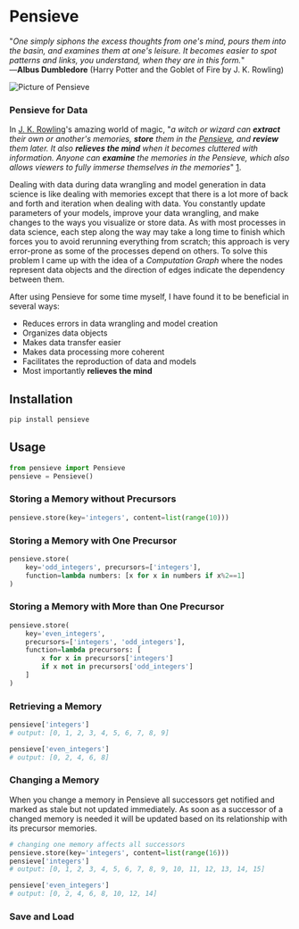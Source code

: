# Pensieve

"*One simply siphons the excess thoughts from one's mind, pours them into the basin, and examines them at one's leisure. It becomes easier to spot patterns and links, you understand, when they are in this form.*"</br>
&mdash;**Albus Dumbledore** (Harry Potter and the Goblet of Fire by J. K. Rowling)

![Picture of Pensieve](https://raw.githubusercontent.com/idin/pensieve/master/pictures/pensieve.jpg)

### Pensieve for Data

In [J. K. Rowling](https://en.wikipedia.org/wiki/J._K._Rowling)'s amazing world of magic, 
"*a witch or wizard can **extract** their own or another's memories, **store** them in the [Pensieve](https://en.wikipedia.org/wiki/Magical_objects_in_Harry_Potter#Pensieve), 
and **review** them later. It also **relieves the mind** when it becomes cluttered with information. 
Anyone can **examine** the memories in the Pensieve, which also allows viewers to fully immerse 
themselves in the memories*" [1](https://en.wikipedia.org/wiki/Magical_objects_in_Harry_Potter#Pensieve). 

Dealing with data during data wrangling and model generation in data science is like dealing with memories 
except that there is a lot more of back and forth and iteration when dealing with data. 
You constantly update parameters of your models, improve your data wrangling, 
and make changes to the ways you visualize or store data. 
As with most processes in data science, each step along the way may take a long time to finish
which forces you to avoid rerunning everything from scratch; this approach is very error-prone as some 
of the processes depend on others. To solve this problem I came up with the idea of a *Computation Graph* 
where the nodes represent data objects and the direction of edges indicate the dependency between them. 

After using Pensieve for some time myself, I have found it to be beneficial in several ways:
* Reduces errors in data wrangling and model creation
* Organizes data objects
* Makes data transfer easier
* Makes data processing more coherent 
* Facilitates the reproduction of data and models
* Most importantly **relieves the mind**


## Installation
```bash
pip install pensieve
```

## Usage
```python
from pensieve import Pensieve
pensieve = Pensieve()
```

### Storing a Memory without Precursors
```python
pensieve.store(key='integers', content=list(range(10)))
```

### Storing a Memory with One Precursor
```python
pensieve.store(
    key='odd_integers', precursors=['integers'],
    function=lambda numbers: [x for x in numbers if x%2==1]
)
```

### Storing a Memory with More than One Precursor
```python
pensieve.store(
    key='even_integers', 
    precursors=['integers', 'odd_integers'],
    function=lambda precursors: [
        x for x in precursors['integers'] 
        if x not in precursors['odd_integers']
    ]
)
```


### Retrieving a Memory
```python
pensieve['integers']
# output: [0, 1, 2, 3, 4, 5, 6, 7, 8, 9]

pensieve['even_integers']
# output: [0, 2, 4, 6, 8]

```


### Changing a Memory
When you change a memory in Pensieve all successors get notified and marked as stale but not updated immediately.
As soon as a successor of a changed memory is needed it will be updated based on its relationship with its 
precursor memories.

```python
# changing one memory affects all successors
pensieve.store(key='integers', content=list(range(16)))
pensieve['integers']
# output: [0, 1, 2, 3, 4, 5, 6, 7, 8, 9, 10, 11, 12, 13, 14, 15]

pensieve['even_integers']
# output: [0, 2, 4, 6, 8, 10, 12, 14]
```

### Save and Load

